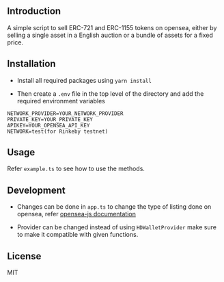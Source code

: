 ## Introduction

A simple script to sell ERC-721 and ERC-1155 tokens on opensea, either by selling a single asset in a English auction or a bundle of assets for a fixed price.

## Installation

- Install all required packages using
  `yarn install`

- Then create a `.env` file in the top level of the directory and add the required environment variables

```
NETWORK_PROVIDER=YOUR_NETWORK_PROVIDER
PRIVATE_KEY=YOUR_PRIVATE_KEY
APIKEY=YOUR_OPENSEA_API_KEY
NETWORK=test(for Rinkeby testnet)
```

## Usage

Refer `example.ts` to see how to use the methods.

## Development

- Changes can be done in `app.ts` to change the type of listing done on opensea, refer [opensea-js documentation](https://github.com/ProjectOpenSea/opensea-js)

- Provider can be changed instead of using `HDWalletProvider` make sure to make it compatible with given functions.

## License

MIT
